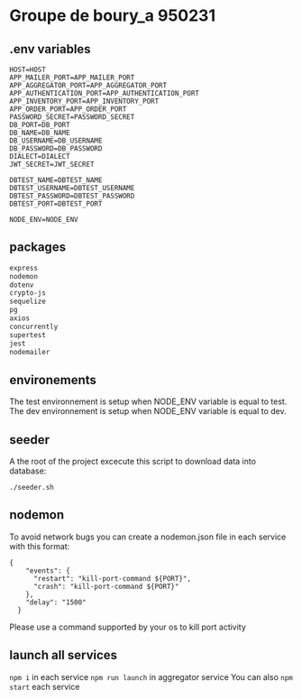 # Groupe de boury_a 950231
## .env variables
```
HOST=HOST
APP_MAILER_PORT=APP_MAILER_PORT
APP_AGGREGATOR_PORT=APP_AGGREGATOR_PORT
APP_AUTHENTICATION_PORT=APP_AUTHENTICATION_PORT
APP_INVENTORY_PORT=APP_INVENTORY_PORT
APP_ORDER_PORT=APP_ORDER_PORT
PASSWORD_SECRET=PASSWORD_SECRET
DB_PORT=DB_PORT
DB_NAME=DB_NAME
DB_USERNAME=DB_USERNAME
DB_PASSWORD=DB_PASSWORD
DIALECT=DIALECT
JWT_SECRET=JWT_SECRET

DBTEST_NAME=DBTEST_NAME
DBTEST_USERNAME=DBTEST_USERNAME
DBTEST_PASSWORD=DBTEST_PASSWORD
DBTEST_PORT=DBTEST_PORT

NODE_ENV=NODE_ENV
```

## packages
```bash
express
nodemon
dotenv
crypto-js
sequelize
pg
axios
concurrently
supertest
jest 
nodemailer
```

## environements
The test environnement is setup when NODE_ENV variable is equal to test.
The dev environnement is setup when NODE_ENV variable is equal to dev.

## seeder
A the root of the project excecute this script to download data into database:  
```
./seeder.sh
```

## nodemon
To avoid network bugs you can create a nodemon.json file in each service with this format:
```
{
    "events": {
      "restart": "kill-port-command ${PORT}",
      "crash": "kill-port-command ${PORT}"
    },
    "delay": "1500"
  }
```
Please use a command supported by your os to kill port activity

## launch all services
```npm i``` in each service
```npm run launch``` in aggregator service
You can also ```npm start``` each service